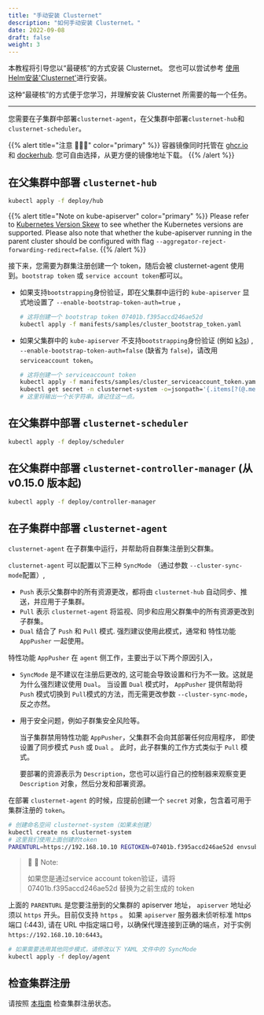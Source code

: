 ```yaml
---
title: "手动安装 Clusternet"
description: "如何手动安装 Clusternet。"
date: 2022-09-08
draft: false
weight: 3
---
```



本教程将引导您以“最硬核”的方式安装 Clusternet。 您也可以尝试参考 [使用Helm安装'Clusternet'](/zh-cn/docs/installation/install-with-helm/)进行安装。

这种“最硬核”的方式便于您学习，并理解安装 Clusternet 所需要的每一个任务。

---

您需要在子集群中部署`clusternet-agent`，在父集群中部署`clusternet-hub`和`clusternet-scheduler`。


{{% alert title="注意 🐳🐳🐳" color="primary" %}}
容器镜像同时托管在 [ghcr.io](https://github.com/orgs/clusternet/packages) 和 [dockerhub](https://hub.docker.com/u/clusternet).
您可自由选择，从更方便的镜像地址下载。
{{% /alert %}}

## 在父集群中部署 `clusternet-hub`

```bash
kubectl apply -f deploy/hub
```

{{% alert title="Note on kube-apiserver" color="primary" %}}
Please refer to [Kubernetes Version Skew](../../introduction/#kubernetes-版本支持) to see whether the Kubernetes
versions are supported.
Please also note that whether the kube-apiserver running in the parent cluster should be configured with flag
`--aggregator-reject-forwarding-redirect=false`.
{{% /alert %}}

接下来，您需要为群集注册创建一个 token，随后会被 clusternet-agent 使用到。`bootstrap token` 或 `service account token`都可以。

- 如果支持`bootstrapping`身份验证，即在父集群中运行的 `kube-apiserver` 显式地设置了 `--enable-bootstrap-token-auth=true` ，

  ```bash
  # 这将创建一个 bootstrap token 07401b.f395accd246ae52d
  kubectl apply -f manifests/samples/cluster_bootstrap_token.yaml
  ```

- 如果父集群中的 `kube-apiserver` 不支持`bootstrapping`身份验证 (例如 [k3s](https://k3s.io/))
  ,  `--enable-bootstrap-token-auth=false` (缺省为 `false`)，请改用`serviceaccount token`。

  ```bash
  # 这将创建一个 serviceaccount token
  kubectl apply -f manifests/samples/cluster_serviceaccount_token.yaml
  kubectl get secret -n clusternet-system -o=jsonpath='{.items[?(@.metadata.annotations.kubernetes\.io/service-account\.name=="cluster-bootstrap-use")].data.token}' | base64 --decode; echo
  # 这里将输出一个长字符串。请记住这一点。
  ```

## 在父集群中部署 `clusternet-scheduler`

```bash
kubectl apply -f deploy/scheduler
```

## 在父集群中部署 `clusternet-controller-manager` (从 v0.15.0 版本起)

```bash
kubectl apply -f deploy/controller-manager
```

## 在子集群中部署 `clusternet-agent`

`clusternet-agent` 在子群集中运行，并帮助将自群集注册到父群集。

`clusternet-agent` 可以配置以下三种 `SyncMode` （通过参数 `--cluster-sync-mode`配置）,

- `Push` 表示父集群中的所有资源更改，都将由 `clusternet-hub` 自动同步、推送，并应用于子集群。
- `Pull` 表示 `clusternet-agent` 将监视、同步和应用父群集中的所有资源更改到子群集。
- `Dual` 结合了 `Push` 和 `Pull` 模式. 强烈建议使用此模式，通常和
  特性功能 `AppPusher` 一起使用。

特性功能  `AppPusher`  在 `agent` 侧工作，主要出于以下两个原因引入，

- `SyncMode` 是不建议在注册后更改的, 这可能会导致设置和行为不一致。这就是为什么强烈建议使用 `Dual`。 当设置 `Dual` 模式时， `AppPusher` 提供帮助将 `Push` 模式切换到 `Pull`模式的方法，而无需更改参数 `--cluster-sync-mode`，反之亦然。

- 用于安全问题，例如子群集安全风险等。

  当子集群禁用特性功能 `AppPusher`，父集群不会向其部署任何应用程序，
  即使设置了同步模式 `Push` 或 `Dual` 。 此时，此子群集的工作方式类似于 `Pull` 模式。

  要部署的资源表示为 `Description`，您也可以运行自己的控制器来观察变更 `Description` 对象，然后分发和部署资源。

在部署 `clusternet-agent` 的时候，应提前创建一个 `secret` 对象，包含着可用于集群注册的 `token`。

```bash
# 创建命名空间 clusternet-system（如果未创建）
kubectl create ns clusternet-system
# 这里我们使用上面创建的token
PARENTURL=https://192.168.10.10 REGTOKEN=07401b.f395accd246ae52d envsubst < ./deploy/templates/clusternet_agent_secret.yaml | kubectl apply -f -
```

> :pushpin: :pushpin: Note:
>
> 如果您是通过service account token验证，请将 07401b.f395accd246ae52d 替换为之前生成的 token

上面的 `PARENTURL` 是您要注册到的父集群的 apiserver 地址， `apiserver` 地址必须以 `https` 开头。目前仅支持 `https` 。 如果 `apiserver` 服务器未侦听标准 https 端口 (:443), 请在 URL 中指定端口号，以确保代理连接到正确的端点，对于实例 `https://192.168.10.10:6443`。

```bash
# 如果需要选用其他同步模式，请修改以下 YAML 文件中的 SyncMode
kubectl apply -f deploy/agent
```

## 检查集群注册

请按照 [本指南](/zh-cn/docs/tutorials/cluster-management/checking-cluster-registration/) 检查集群注册状态。
